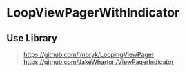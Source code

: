# LoopViewPagerWithIndicator
## Use Library
> https://github.com/imbryk/LoopingViewPager
> https://github.com/JakeWharton/ViewPagerIndicator
